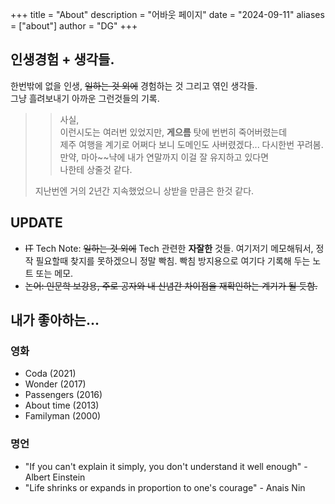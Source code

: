 +++
title = "About"
description = "어바웃 페이지"
date = "2024-09-11"
aliases = ["about"]
author = "DG"
+++

## 인생경험 + 생각들.
 
한번밖에 없을 인생, ~~일하는 것 외에~~ 경험하는 것 그리고 엮인 생각들.</br>
그냥 흘려보내기 아까운 그런것들의 기록.
 
>> 사실, </br>
>> 이런시도는 여러번 있었지만, **게으름** 탓에 번번히 죽어버렸는데 </br>
>> 제주 여행을 계기로 어쩌다 보니 도메인도 사버렸겠다... 다시한번 꾸려봄.</br>
>> 만약, 마아~~냑에 내가 연말까지 이걸 잘 유지하고 있다면 </br>
>> 나한테 상줄것 같다. </br>
>>
> 지난번엔 거의 2년간 지속했었으니 상받을 만큼은 한것 같다. 


## UPDATE
* ~~IT~~ Tech Note: ~~일하는 것 외에~~ Tech 관련한 **자잘한** 것들. 여기저기 메모해둬서, 정작 필요할때 찾지를 못하겠으니
정말 빡침. 빡침 방지용으로 여기다 기록해 두는 노트 또는 메모.
* ~~논어: 인문학 보강용, 주로 공자와 내 신념간 차이점을 재확인하는 계기가 될 듯함.~~

## 내가 좋아하는...

### 영화
* Coda (2021)
* Wonder (2017)
* Passengers (2016)
* About time (2013)
* Familyman (2000)

### 명언
* "If you can't explain it simply, you don't understand it well enough" - Albert Einstein
* "Life shrinks or expands in proportion to one's courage" - Anais Nin
